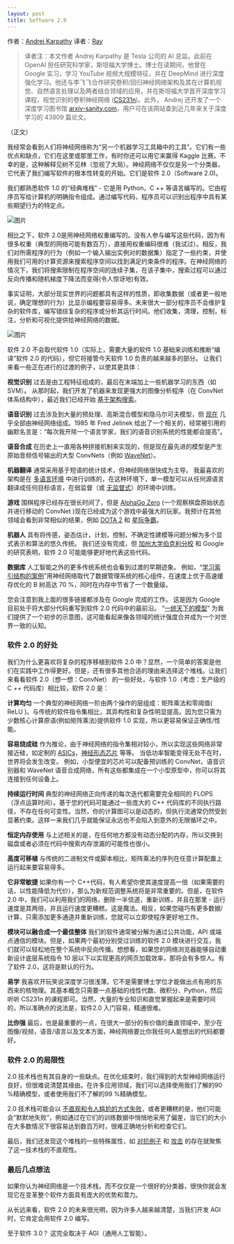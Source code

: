 ```yaml
---
layout: post
title: Software 2.0
---
```

作者：[Andrej Karpathy](https://medium.com/@karpathy/software-2-0-a64152b37c35)
译者：[Ray](https://0.61803398875.xyz/)

> 译者注：本文作者 Andrej Karpathy 是 Tesla 公司的 AI 总监。此前在 OpenAI 担任研究科学家，斯坦福大学博士。博士在读期间，他曾在 Google 实习，学习 YouTube 视频大规模特征，并在 DeepMind 进行深度强化学习。他还与李飞飞合作研究卷积/回归神经网络架构及其在计算机视觉、自然语言处理以及两者结合领域的应用，并在斯坦福大学首开深度学习课程，视觉识别的卷积神经网络 ([CS231n](http://cs231n.stanford.edu/))。此外， Andrej 还开发了一个深度学习图书馆  [arxiv-sanity.com](http://arxiv-sanity.com/)，用户可在该网站查到近几年来关于深度学习的 43809 篇论文。

（正文）

我经常会看到人们将神经网络称为“另一个机器学习工具箱中的工具”。它们有一些优点和缺点，它们在这里或那里工作，有时你还可以用它来赢得 Kaggle 比赛。不幸的是，这种解释见树不见林（忽视了大局）。神经网络不仅仅是另一个分类器，它代表了我们编写软件的根本性转变的开始。它们是软件 2.0（Software 2.0)。

我们都熟悉软件 1.0 的“经典堆栈” - 它是用 Python，C ++ 等语言编写的。它由程序员写给计算机的明确指令组成。通过编写代码，程序员可以识别出程序中具有某些期望行为的特定点。

![图片](https://dn-coding-net-production-pp.qbox.me/a0c6e349-ad9f-46e5-adb9-cf05268f7679.jpeg)

相比之下，软件 2.0是用神经网络权重编写的。没有人参与编写这些代码，因为有很多权重（典型的网络可能有数百万），直接用权重编码很难（我试过）。相反，我们对所需程序的行为（例如一个输入输出实例对的数据集）指定了一些约束，并使用我们可用的计算资源来搜索程序空间以找到满足约束条件的程序。在神经网络的情况下，我们将搜索限制在程序空间的连续子集，在该子集中，搜索过程可以通过反向传播和随机梯度下降法而变得(令人惊讶地)有效。

事实证明，大部分现实世界的问题都具有这样的性质，即收集数据（或者更一般地说，确定理想的行为）比显示编程要容易得多。未来很大一部分程序员不会维护复杂的软件库，编写错综复杂的程序或分析其运行时间。他们收集，清理，控制，标注，分析和可视化提供给神经网络的数据。

![图片](https://dn-coding-net-production-pp.qbox.me/8aec7678-c5bd-4290-aa3a-624fa45242b6.png)

软件 2.0 不会取代软件 1.0（实际上，需要大量的软件 1.0 基础来训练和推断“编译”软件 2.0 的代码），但它将接管今天软件 1.0 负责的越来越多的部分。 让我们来看一些正在进行的过渡的例子，以使其更具体：

**视觉识别** 过去是由工程特征组成的，最后在末端加上一些机器学习的东西（如 SVM）。 从那时起，我们开发了机器来发现更强大的图像分析程序（在 ConvNet 体系结构中），最近我们已经开始 [基于架构搜索](https://arxiv.org/abs/1703.01041)。

**语音识别** 过去涉及到大量的预处理、高斯混合模型和隐马尔可夫模型，但 [现在](https://github.com/syhw/wer_are_we) 几乎全部由神经网络组成。1985 年 Fred Jelinek 给出了一个相关的，经常被引用的幽默名言是：“每次我开除一个语言学家，我们的语音识别系统的性能都会提高”。

**语音合成** 在历史上一直用各种拼接机制来实现的，但是现在最先进的模型是产生原始音频信号输出的大型 ConvNets（例如 [WaveNet](https://deepmind.com/blog/wavenet-launches-google-assistant/)）。

**机器翻译** 通常采用基于短语的统计技术，但神经网络很快成为主导。 我最喜欢的架构是在 [多语言环境](https://arxiv.org/abs/1611.04558) 中进行训练的，在这种环境下，单一模型可以从任何源语言翻译成任何目标语言，在弱监督（或 [无监督式](https://arxiv.org/abs/1710.11041)）的环境中训练。

**游戏** 围棋程序已经存在很长时间了，但是 [AlphaGo Zero](https://deepmind.com/blog/alphago-zero-learning-scratch/) (一个观察棋盘原始状态并进行移动的 ConvNet )现在已经成为这个游戏中最强大的玩家。我预计在其他领域会看到非常相似的结果，例如 [DOTA 2](https://blog.openai.com/more-on-dota-2/) 和 [星际争霸](https://deepmind.com/blog/deepmind-and-blizzard-open-starcraft-ii-ai-research-environment/)。

**机器人** 具有将传感，姿态估计，计划，控制，不确定性建模等问题分解为多个显式表示和算法的悠久传统。 我们还没有完成，但 [加州大学伯克利分校](https://www.bloomberg.com/features/2015-preschool-for-robots/) 和 Google 的研究表明，软件 2.0 可能能够更好地代表这些代码。

**数据库** 人工智能之外的更多传统系统也会看到过渡的早期迹象。 例如，“[学习索引结构的案例](https://arxiv.org/abs/1712.01208)”用神经网络取代了数据管理系统的核心组件，在速度上优于高速缓存优化的 B 树高达 70 %，同时在内存中节省了一个数量级。

您会注意到我上面的很多链接都涉及在 Google 完成的工作。 这是因为 Google 目前处于将大部分代码重写到软件 2.0 代码中的最前沿。 “[一统天下的模型](https://arxiv.org/abs/1706.05137)” 为我们提供了一个初步的示意图，这可能看起来像各领域的统计强度合并成为一个对世界一致的认知。

### 软件 2.0 的好处

我们为什么更喜欢将复杂的程序移植到软件 2.0 中？显然，一个简单的答案是他们在实践中工作得更好。但是，还有很多其他合适的理由来选择这个堆栈。让我们来看看软件 2.0（想一想：ConvNet） 的一些好处，与软件 1.0（考虑：生产级的 C ++ 代码库）相比较，软件 2.0 是：

**计算均匀** 一个典型的神经网络一阶由两个操作的层组成：矩阵乘法和零阈值( ReLU )。与传统的软件指令集相比，其异构性和复杂性明显提高。因为您只需为少数核心计算原语(例如矩阵乘法)提供软件 1.0 实现，所以更容易保证正确性/性能。

**容易烧成硅** 作为推论，由于神经网络的指令集相对较小，所以实现这些网络非常接近硅，如定制的 [ASICs](https://www.forbes.com/sites/moorinsights/2017/08/04/will-asic-chips-become-the-next-big-thing-in-ai/#7d6d7c0511d9)，[神经形态芯片](https://spectrum.ieee.org/semiconductors/design/neuromorphic-chips-are-destined-for-deep-learningor-obscurity) 等等。 当低功率智能变得无处不在时，世界将会发生改变。 例如，小型便宜的芯片可以配备预训练的 ConvNet，语音识别器和 WaveNet 语音合成网络，所有这些都集成在一个小型原型中，你可以将其连接到任何设备上。

**持续运行时间** 典型的神经网络正向传递的每次迭代都需要完全相同的 FLOPS （浮点运算时间）。基于您的代码可能通过一些庞大的 C++ 代码库的不同执行路径，不存在任何可变性。当然，你的计算图可以是动态的，但执行流通常仍然受到显著约束。这样一来我们几乎就能保证永远也不会陷入到意外的无限循环之中。

**恒定内存使用** 与上述相关的是，在任何地方都没有动态分配的内存，所以交换到磁盘或者必须在代码中搜索内存泄漏的可能性也很小。

**高度可移植** 与传统的二进制文件或脚本相比，矩阵乘法的序列在任意计算配置上运行起来要容易得多。

**它非常敏捷** 如果你有一个 C++代码，有人希望你使其速度提高一倍（如果需要的话，以性能降低为代价），那么为新规范调整系统将是非常重要的。但是，在软件 2.0 中，我们可以利用我们的网络，删除一半信道，重新训练，并且在那里 - 运行速度是其两倍，并且运行速度更糟糕。这是魔法。相反，如果您碰巧有更多数据/计算，只需添加更多通道并重新训练，您就可以立即使程序更好地工作。

**模块可以融合成一个最佳整体** 我们的软件通常被分解为通过公共功能，API 或端点通信的模块。但是，如果两个最初分别受过训练的软件 2.0 模块进行交互，我们就可以轻松地在整个系统中反向传播。想想看，如果您的网络浏览器能够自动重新设计底层系统指令 10 层以下以实现更高的网页加载效率，那将会有多惊人。有了软件 2.0，这将是默认的行为。

**易学** 我喜欢开玩笑说深度学习很浅薄。它不是需要博士学位才能做出点有用的东西来的核物理。其基本概念只需要一点基础的线性代数、微积分、Python，然后听听 CS231n 的课程即可。当然，大量的专业知识和直觉掌握起来是需要时间的，所以准确点的说法是，软件2.0 入门容易，精通很难。

**比你强** 最后，也是最重要的一点，在很大一部分的有价值的垂直领域中，至少在图像/视频，语音/语言以及文本方面，神经网络要比你我任何人能想出的代码都要好。


### 软件 2.0 的局限性

2.0 技术栈也有其自身的一些缺点。在优化结束时，我们得到的大型神经网络运行良好，但很难说清楚其缘由。在许多应用领域，我们可以选择使用我们了解的90 %精确模型，或者使用我们不了解的99 %精确模型。

2.0 技术栈可能会以 [不直观和令人尴尬的方式失败](https://motherboard.vice.com/en_us/article/nz7798/weve-already-taught-artificial-intelligence-to-be-racist-sexist)，或者更糟糕的是，他们可能会“默默地失败”，例如通过在它们的训练数据中悄悄地采用了偏差，当它们的大小在大多数情况下很容易达到数百万时，很难正确地分析和检查它们。

最后，我们还发现这个堆栈的一些特殊属性，如 [对抗例子](https://blog.openai.com/adversarial-example-research/) 和 [攻击](https://github.com/yenchenlin/awesome-adversarial-machine-learning) 的存在就聚焦了这一技术栈的不直观性。


### 最后几点想法

如果你认为神经网络是一个技术栈，而不仅仅是一个很好的分类器，很快你就会发现它在变革整个软件方面具有庞大的优势和潜力。

从长远来看，软件 2.0 的未来很光明，因为许多人越来越清楚，当我们开发 AGI 时，它肯定会用软件 2.0 编写。

至于软件 3.0？ 这完全取决于 AGI（通用人工智能）。



